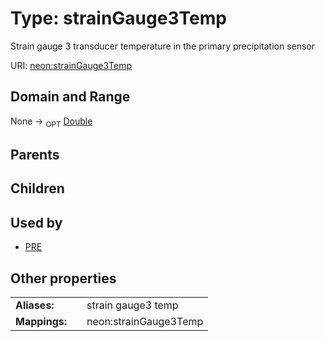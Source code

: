 
# Type: strainGauge3Temp


Strain gauge 3 transducer temperature in the primary precipitation sensor

URI: [neon:strainGauge3Temp](https://data.neonscience.org/strainGauge3Temp)


## Domain and Range

None ->  <sub>OPT</sub> [Double](types/Double.md)

## Parents


## Children


## Used by

 * [PRE](PRE.md)

## Other properties

|  |  |  |
| --- | --- | --- |
| **Aliases:** | | strain gauge3 temp |
| **Mappings:** | | neon:strainGauge3Temp |

